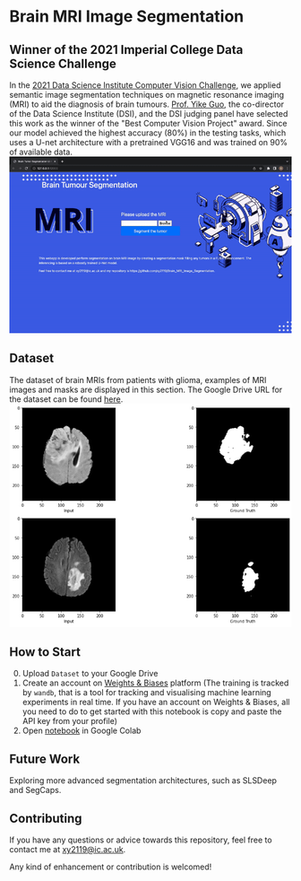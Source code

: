 # Brain MRI Image Segmentation
## Winner of the 2021 Imperial College Data Science Challenge
In the [2021 Data Science Institute Computer Vision Challenge](https://www.imperial.ac.uk/data-science/),  we applied semantic image segmentation techniques on magnetic resonance imaging (MRI) to aid the diagnosis of brain tumours. [Prof. Yike Guo](https://www.imperial.ac.uk/people/y.guo), the co-director of the Data Science Institute (DSI), and the DSI judging panel have selected this work as the winner of the "Best Computer Vision Project" award. Since our model achieved the highest accuracy (80%) in the testing tasks, which uses a U-net architecture with a pretrained VGG16 and was trained on 90% of available data.
![image](./api.gif)
## Dataset
The dataset of brain MRIs from patients with glioma, examples of MRI images and masks are displayed in this section. The Google Drive URL for the dataset can be found [here](https://drive.google.com/drive/folders/1Y4MUrrfT-Xuos83nOnq8ZWTMZmp9qADH?usp=sharing).
![image](./image&mask.png)

## How to Start 
0. Upload `Dataset` to your Google Drive 
1. Create an account on [Weights & Biases](https://wandb.ai/site) platform (The training is tracked by `wandb`, that is a tool for tracking and visualising machine learning experiments in real time. If you have an account on Weights & Biases, all you need to do to get started with this notebook is copy and paste the API key from your profile) 
2. Open [notebook](https://github.com/xy2119/Brain_MRI_Image_Segmentation/notebool/blob/main/MRI_ImageSeg_U_Net_VGG16.ipynb) in Google Colab

## Future Work
Exploring more advanced segmentation architectures, such as SLSDeep and SegCaps.

## Contributing
If you have any questions or advice towards this repository, feel free to contact me at xy2119@ic.ac.uk.

Any kind of enhancement or contribution is welcomed!

